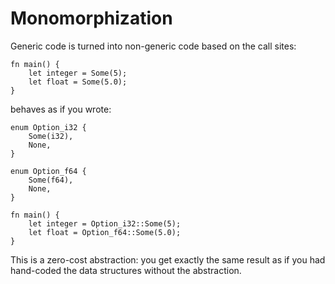 # Monomorphization

Generic code is turned into non-generic code based on the call sites:

```rust,editable
fn main() {
    let integer = Some(5);
    let float = Some(5.0);
}
```

behaves as if you wrote:

```rust,editable
enum Option_i32 {
    Some(i32),
    None,
}

enum Option_f64 {
    Some(f64),
    None,
}

fn main() {
    let integer = Option_i32::Some(5);
    let float = Option_f64::Some(5.0);
}
```

This is a zero-cost abstraction: you get exactly the same result as if you had
hand-coded the data structures without the abstraction.
